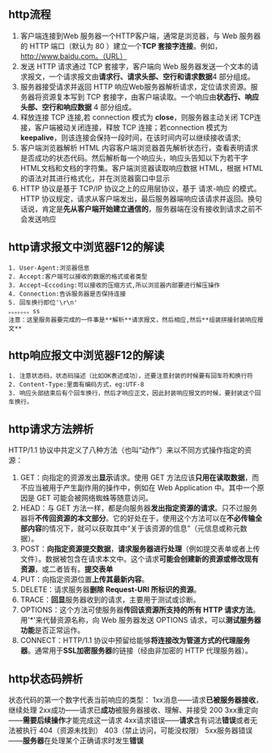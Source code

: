## http流程

1. 客户端连接到Web 服务器一个HTTP客户端，通常是浏览器，与 Web 服务器的 HTTP 端口（默认为 80 ）建立一个**TCP 套接字连接**。例如，http://www.baidu.com。（URL）
2. 发送 HTTP 请求通过 TCP 套接字，客户端向 Web 服务器发送一个文本的请求报文，一个请求报文由**请求行、请求头部、空行和请求数据**4 部分组成。
3. 服务器接受请求并返回 HTTP 响应Web服务器解析请求，定位请求资源。服务器将资源复本写到 TCP 套接字，由客户端读取。一个响应由**状态行、响应头部、空行和响应数据** 4 部分组成。
4. 释放连接 TCP 连接,若 connection 模式为 **close**，则服务器主动关闭 TCP连接，客户端被动关闭连接，释放 TCP 连接；若connection 模式为**keepalive**，则该连接会保持一段时间，在该时间内可以继续接收请求;
5. 客户端浏览器解析 HTML 内容客户端浏览器首先解析状态行，查看表明请求是否成功的状态代码。然后解析每一个响应头，响应头告知以下为若干字HTML文档和文档的字符集。客户端浏览器读取响应数据 HTML，根据 HTML 的语法对其进行格式化，并在浏览器窗口中显示
6. HTTP 协议是基于 TCP/IP 协议之上的应用层协议，基于 请求-响应 的模式。HTTP 协议规定，请求从客户端发出，最后服务器端响应该请求并返回。换句话说，肯定是**先从客户端开始建立通信的**，服务器端在没有接收到请求之前不会发送响应

## http请求报文中浏览器F12的解读
```
1. User-Agent:浏览器信息
2. Accept:客户端可以接收的数据的格式或者类型
3. Accept—Eccoding:可以接收的压缩方式,所以浏览器内部要进行解压操作
4. Connection:告诉服务器是否保持连接
5. 回车换行即位'\r\n'
。。。。。。。ss
注意：这里服务器要完成的一件事是**解析**请求报文，然后相应,然后**组装拼接封装响应报文**
```

## http响应报文中浏览器F12的解读
```
1. 注意状态码，状态码描述（比如OK表述成功），还要注意封装的时候要有回车符和换行符
2. Content-Type:里面有编码方式，eg:UTF-8
3. 响应头部结束后有个回车换行，然后才响应正文，因此封装响应报文的时候，要封装这个回车换行。
```

## http请求方法辨析
HTTP/1.1 协议中共定义了八种方法（也叫“动作”）来以不同方式操作指定的资源：
1. GET：向指定的资源发出**显示**请求。使用 GET 方法应该**只用在读取数据**，而不应当被用于产生副作用的操作中，例如在 Web Application 中。其中一个原因是 GET 可能会被网络蜘蛛等随意访问。
2. HEAD：与 GET 方法一样，都是向服务器**发出指定资源的请求**。只不过服务器将**不传回资源的本文部分**。它的好处在于，使用这个方法可以在**不必传输全部内容**的情况下，就可以获取其中“关于该资源的信息”（元信息或称元数据）。
3. POST：**向指定资源提交数据**，**请求服务器进行处理**（例如提交表单或者上传文件）。数据被包含在请求本文中。这个请求**可能会创建新的资源或修改现有资源**，或二者皆有。**提交表单**
4. PUT：向指定资源位置**上传其最新内容**。
5. DELETE：请求服务器**删除 Request-URI 所标识的资源**。
6. TRACE：**回显**服务器收到的请求，主要用于测试或诊断。
7. OPTIONS：这个方法可使服务器**传回该资源所支持的所有 HTTP 请求方法**。用'*'来代替资源名称，向 Web 服务器发送 OPTIONS 请求，可以**测试服务器功能**是否正常运作。
8. CONNECT：HTTP/1.1 协议中预留给能够**将连接改为管道方式的代理服务器**。通常用于**SSL加密服务器**的链接（经由非加密的 HTTP 代理服务器）。

## http状态码辨析
状态代码的第一个数字代表当前响应的类型：
1xx消息——请求**已被服务器接收**，继续处理
2xx成功——请求已**成功**被服务器接收、理解、并接受 200
3xx重定向——**需要后续操作**才能完成这一请求
4xx请求错误——**请求**含有词法**错误**或者无法被执行 404（资源未找到） 403（禁止访问，可能没权限）
5xx服务器错误——**服务器**在处理某个正确请求时发生**错误**